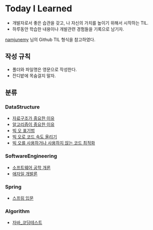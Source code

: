 # Today I Learned
* 개발자로서 좋은 습관을 갖고, 나 자신의 가치를 높이기 위해서 시작하는 TIL.
* 하루동안 학습한 내용이나 개발관련 경험들을 기록으로 남기자.

[namjunemy](https://github.com/namjunemy/TIL) 님의 Github TIL 형식을 참고하였다.

## 작성 규칙
* 폴더와 파일명은 영문으로 작성한다.
* 잔디밭에 목숨걸지 말자.

## 분류
### DataStructure
* [자료구조가 중요한 이유](https://github.com/wintryjay/TIL/blob/main/DataStructure/why_datastructure_is_important.md)
* [알고리즘이 중요한 이유](https://github.com/wintryjay/TIL/blob/main/DataStructure/why_algorithm_is_important.md)
* [빅 오 표기법](https://github.com/wintryjay/TIL/blob/main/DataStructure/Big_O.md)
* [빅 오로 코드 속도 올리기](https://github.com/wintryjay/TIL/blob/main/DataStructure/Faster_using_BigO.md)
* [빅 오를 사용하거나 사용하지 않는 코드 최적화](https://github.com/wintryjay/TIL/blob/main/DataStructure/Code_Optimizaztion_Using_BigO_or_Not.md)


### SoftwareEngineering
* [소프트웨어 공학 개론](https://github.com/wintryjay/TIL/tree/main/SoftwareEngineering/SWE_Intro)
* [애자일 개발론](https://github.com/wintryjay/TIL/blob/main/SoftwareEngineering/What_is_the_agile.md)


### Spring
* [스프링 입문](https://github.com/wintryjay/TIL/tree/main/Spring)

### Algorithm
* [자바_코딩테스트](https://github.com/wintryjay/TIL/tree/main/Algorithm/Java)
